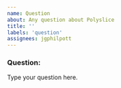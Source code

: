 ```yaml
---
name: Question
about: Any question about Polyslice
title: ''
labels: 'question'
assignees: jgphilpott
---
```


### Question:

Type your question here.
